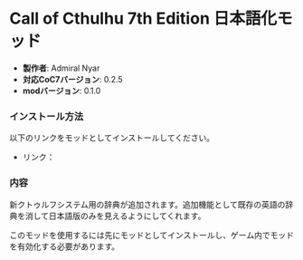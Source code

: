 # Call of Cthulhu 7th Edition 日本語化モッド

* **製作者**: Admiral Nyar
* **対応CoC7バージョン**: 0.2.5
* **modバージョン**: 0.1.0

### インストール方法

以下のリンクをモッドとしてインストールしてください。

* リンク： 

### 内容
新クトゥルフシステム用の辞典が追加されます。追加機能として既存の英語の辞典を消して日本語版のみを見えるようにしてくれます。

このモッドを使用するには先にモッドとしてインストールし、ゲーム内でモッドを有効化する必要があります。
